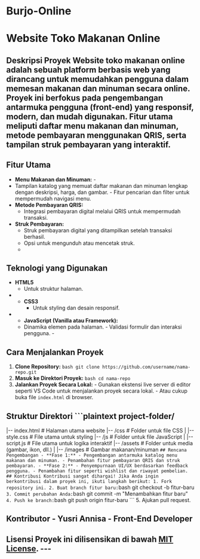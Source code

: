 # Burjo-Online
# Website Toko Makanan Online 
## Deskripsi Proyek Website toko makanan online adalah sebuah platform berbasis web yang dirancang untuk memudahkan pengguna dalam memesan makanan dan minuman secara online. Proyek ini berfokus pada pengembangan antarmuka pengguna (front-end) yang responsif, modern, dan mudah digunakan. Fitur utama meliputi daftar menu makanan dan minuman, metode pembayaran menggunakan **QRIS**, serta tampilan struk pembayaran yang interaktif. 

## Fitur Utama 
- **Menu Makanan dan Minuman:** -
-  Tampilan katalog yang memuat daftar makanan dan minuman lengkap dengan deskripsi, harga, dan gambar. - Fitur pencarian dan filter untuk mempermudah navigasi menu.
-  **Metode Pembayaran QRIS:**
   - Integrasi pembayaran digital melalui QRIS untuk mempermudah transaksi.
- **Struk Pembayaran:**
  - Struk pembayaran digital yang ditampilkan setelah transaksi berhasil. 
  - Opsi untuk mengunduh atau mencetak struk.
  -
## Teknologi yang Digunakan 
- **HTML5**
  - Untuk struktur halaman.
- - **CSS3**
    - Untuk styling dan desain responsif.
- - **JavaScript (Vanilla atau Framework):**
  - Dinamika elemen pada halaman. - Validasi formulir dan interaksi pengguna. -

## Cara Menjalankan Proyek 
1. **Clone Repository:** ```bash git clone https://github.com/username/nama-repo.git ```
2. **Masuk ke Direktori Proyek:** ```bash cd nama-repo ```
3. **Jalankan Proyek Secara Lokal:** - Gunakan ekstensi live server di editor seperti VS Code untuk menjalankan proyek secara lokal. - Atau cukup buka file `index.html` di browser.
  
  ## Struktur Direktori ```plaintext project-folder/ 
  |-- index.html # Halaman utama website 
  |-- /css # Folder untuk file CSS 
  | |-- style.css # File utama untuk styling 
  |-- /js # Folder untuk file JavaScript 
  | |-- script.js # File utama untuk logika interaktif 
  |-- /assets # Folder untuk media (gambar, ikon, dll.) 
  | |-- /images # Gambar makanan/minuman ``` ## Rencana Pengembangan - **Fase 1:** - Pengembangan antarmuka katalog menu makanan dan minuman. - Penambahan fitur pembayaran QRIS dan struk pembayaran. - **Fase 2:** - Penyempurnaan UI/UX berdasarkan feedback pengguna. - Penambahan fitur seperti wishlist dan riwayat pembelian. ## Kontribusi Kontribusi sangat dihargai! Jika Anda ingin berkontribusi dalam proyek ini, ikuti langkah berikut: 1. Fork repository ini. 2. Buat branch fitur baru: ```bash git checkout -b fitur-baru ``` 3. Commit perubahan Anda: ```bash git commit -m "Menambahkan fitur baru" ``` 4. Push ke branch: ```bash git push origin fitur-baru ``` 
5. Ajukan pull request. 

## Kontributor - Yusri Annisa - Front-End Developer 
## Lisensi Proyek ini dilisensikan di bawah [MIT License](LICENSE). --- 
